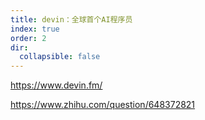 ```yaml
---
title: devin：全球首个AI程序员
index: true
order: 2
dir:
  collapsible: false
---
```



<https://www.devin.fm/>

<https://www.zhihu.com/question/648372821>